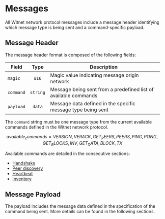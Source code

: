 # Messages

All Witnet network protocol messages include a message header identifying which message type is being sent and a command-specific payload.

## Message Header

The message header format is composed of the following fields:

| Field     | Type     | Description                                                     |
| --------- | :------: | --------------------------------------------------------------- |
| `magic`   | `u16`    | Magic value indicating message origin network                   |
| `command` | `string` | Message being sent from a predefined list of available commands |
| `payload` | `data`   | Message data defined in the specific message type being sent    |

The `command` string must be one message type from the current available commands defined in the Witnet network protocol.

```math
available_commands = {VERSION, VERACK, GET_PEERS, PEERS, PING, PONG, GET_BLOCKS, INV, GET_DATA, BLOCK, TX}
```

Available commands are detailed in the consecutive sections:

- [Handshake]
- [Peer discovery]
- [Heartbeat]
- [Inventory]

## Message Payload

The payload includes the message data defined in the specification of the command being sent. More details can be found in the following sections.

[Handshake]: /protocol/network/messages/handshake/
[Heartbeat]: /protocol/network/messages/heartbeat/
[Peer discovery]: /protocol/network/messages/peer-discovery/
[Inventory]: /protocol/network/messages/inventory/
